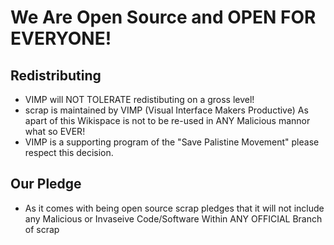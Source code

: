 # We Are Open Source and OPEN FOR EVERYONE!
## Redistributing
- VIMP will NOT TOLERATE redistibuting on a gross level!
- scrap is maintained by VIMP (Visual Interface Makers Productive) As apart of this Wikispace is not to be re-used in ANY Malicious
  mannor what so EVER!
- VIMP is a supporting program of the "Save Palistine Movement" please respect this decision.
## Our Pledge
- As it comes with being open source scrap pledges that it will not include any Malicious or Invaseive Code/Software Within ANY OFFICIAL Branch of scrap
